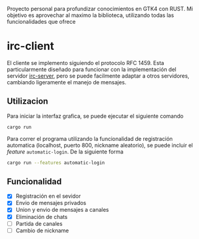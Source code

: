 Proyecto personal para profundizar conocimientos en GTK4 con RUST. Mi objetivo es aprovechar al maximo la biblioteca, utilizando todas las funcionalidades que ofrece

# irc-client

El cliente se implemento siguiendo el protocolo RFC 1459. Esta particularmente diseñado para funcionar con la implementación del servidor [irc-server](https://github.com/vuejs/vue), pero se puede facilmente adaptar a otros servidores, cambiando ligeramente el manejo de mensajes.

## Utilizacion

Para iniciar la interfaz grafica, se puede ejecutar el siguiente comando
```bash
cargo run
```

Para correr el programa utilizando la funcionalidad de registración automatica (localhost, puerto 800, nickname aleatorio), se puede incluir el _feature_ `automatic-login`. De la siguiente forma
```bash
cargo run --features automatic-login
```

## Funcionalidad

- [x] Registración en el sevidor
- [x] Envio de mensajes privados
- [x] Union y envio de mensajes a canales
- [x] Eliminación de chats
- [ ] Partida de canales
- [ ] Cambio de nickname
